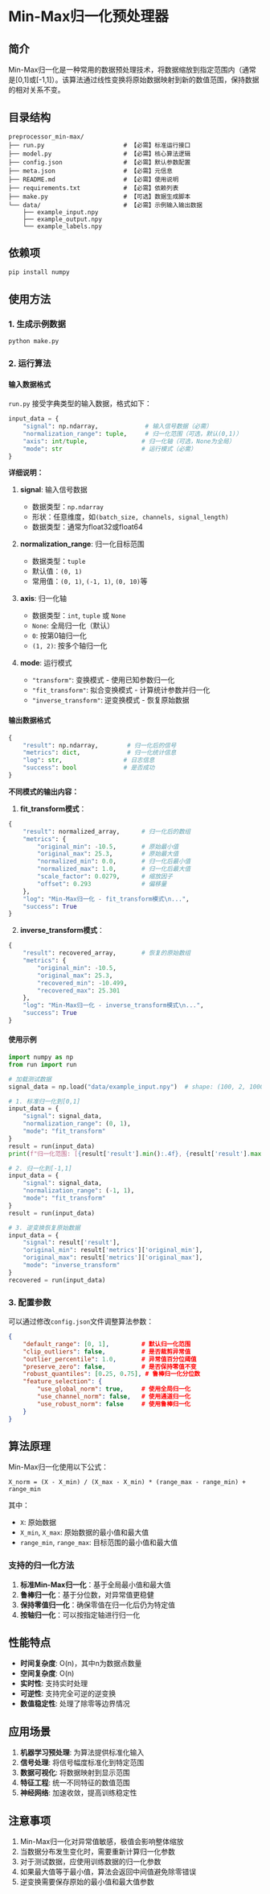 # Min-Max归一化预处理器

## 简介

Min-Max归一化是一种常用的数据预处理技术，将数据缩放到指定范围内（通常是[0,1]或[-1,1]）。该算法通过线性变换将原始数据映射到新的数值范围，保持数据的相对关系不变。

## 目录结构

```
preprocessor_min-max/
├── run.py                      # 【必需】标准运行接口
├── model.py                    # 【必需】核心算法逻辑
├── config.json                 # 【必需】默认参数配置
├── meta.json                   # 【必需】元信息
├── README.md                   # 【必需】使用说明
├── requirements.txt            # 【必需】依赖列表
├── make.py                     # 【可选】数据生成脚本
└── data/                       # 【必需】示例输入输出数据
    ├── example_input.npy
    ├── example_output.npy
    └── example_labels.npy
```

## 依赖项

```bash
pip install numpy
```

## 使用方法

### 1. 生成示例数据

```bash
python make.py
```

### 2. 运行算法

#### 输入数据格式

`run.py` 接受字典类型的输入数据，格式如下：

```python
input_data = {
    "signal": np.ndarray,             # 输入信号数据（必需）
    "normalization_range": tuple,     # 归一化范围（可选，默认(0,1)）
    "axis": int/tuple,               # 归一化轴（可选，None为全局）
    "mode": str                      # 运行模式（必需）
}
```

**详细说明：**

1. **signal**: 输入信号数据
   - 数据类型：`np.ndarray`
   - 形状：任意维度，如`(batch_size, channels, signal_length)`
   - 数据类型：通常为float32或float64

2. **normalization_range**: 归一化目标范围
   - 数据类型：`tuple`
   - 默认值：`(0, 1)`
   - 常用值：`(0, 1)`, `(-1, 1)`, `(0, 10)`等

3. **axis**: 归一化轴
   - 数据类型：`int`, `tuple` 或 `None`
   - `None`: 全局归一化（默认）
   - `0`: 按第0轴归一化
   - `(1, 2)`: 按多个轴归一化

4. **mode**: 运行模式
   - `"transform"`: 变换模式 - 使用已知参数归一化
   - `"fit_transform"`: 拟合变换模式 - 计算统计参数并归一化
   - `"inverse_transform"`: 逆变换模式 - 恢复原始数据

#### 输出数据格式

```python
{
    "result": np.ndarray,        # 归一化后的信号
    "metrics": dict,             # 归一化统计信息
    "log": str,                 # 日志信息
    "success": bool             # 是否成功
}
```

**不同模式的输出内容：**

1. **fit_transform模式**：
```python
{
    "result": normalized_array,      # 归一化后的数组
    "metrics": {
        "original_min": -10.5,       # 原始最小值
        "original_max": 25.3,        # 原始最大值
        "normalized_min": 0.0,       # 归一化后最小值
        "normalized_max": 1.0,       # 归一化后最大值
        "scale_factor": 0.0279,      # 缩放因子
        "offset": 0.293              # 偏移量
    },
    "log": "Min-Max归一化 - fit_transform模式\n...",
    "success": True
}
```

2. **inverse_transform模式**：
```python
{
    "result": recovered_array,       # 恢复的原始数组
    "metrics": {
        "original_min": -10.5,
        "original_max": 25.3,
        "recovered_min": -10.499,
        "recovered_max": 25.301
    },
    "log": "Min-Max归一化 - inverse_transform模式\n...",
    "success": True
}
```

#### 使用示例

```python
import numpy as np
from run import run

# 加载测试数据
signal_data = np.load("data/example_input.npy")  # shape: (100, 2, 1000)

# 1. 标准归一化到[0,1]
input_data = {
    "signal": signal_data,
    "normalization_range": (0, 1),
    "mode": "fit_transform"
}
result = run(input_data)
print(f"归一化范围: [{result['result'].min():.4f}, {result['result'].max():.4f}]")

# 2. 归一化到[-1,1]
input_data = {
    "signal": signal_data,
    "normalization_range": (-1, 1),
    "mode": "fit_transform"
}
result = run(input_data)

# 3. 逆变换恢复原始数据
input_data = {
    "signal": result['result'],
    "original_min": result['metrics']['original_min'],
    "original_max": result['metrics']['original_max'],
    "mode": "inverse_transform"
}
recovered = run(input_data)
```

### 3. 配置参数

可以通过修改`config.json`文件调整算法参数：

```json
{
    "default_range": [0, 1],         # 默认归一化范围
    "clip_outliers": false,          # 是否裁剪异常值
    "outlier_percentile": 1.0,       # 异常值百分位阈值
    "preserve_zero": false,          # 是否保持零值不变
    "robust_quantiles": [0.25, 0.75], # 鲁棒归一化分位数
    "feature_selection": {
        "use_global_norm": true,     # 使用全局归一化
        "use_channel_norm": false,   # 使用通道归一化
        "use_robust_norm": false     # 使用鲁棒归一化
    }
}
```

## 算法原理

Min-Max归一化使用以下公式：

```
X_norm = (X - X_min) / (X_max - X_min) * (range_max - range_min) + range_min
```

其中：
- `X`: 原始数据
- `X_min`, `X_max`: 原始数据的最小值和最大值
- `range_min`, `range_max`: 目标范围的最小值和最大值

### 支持的归一化方法

1. **标准Min-Max归一化**：基于全局最小值和最大值
2. **鲁棒归一化**：基于分位数，对异常值更稳健
3. **保持零值归一化**：确保零值在归一化后仍为特定值
4. **按轴归一化**：可以按指定轴进行归一化

## 性能特点

- **时间复杂度**: O(n)，其中n为数据点数量
- **空间复杂度**: O(n)
- **实时性**: 支持实时处理
- **可逆性**: 支持完全可逆的逆变换
- **数值稳定性**: 处理了除零等边界情况

## 应用场景

1. **机器学习预处理**: 为算法提供标准化输入
2. **信号处理**: 将信号幅度标准化到特定范围
3. **数据可视化**: 将数据映射到显示范围
4. **特征工程**: 统一不同特征的数值范围
5. **神经网络**: 加速收敛，提高训练稳定性

## 注意事项

1. Min-Max归一化对异常值敏感，极值会影响整体缩放
2. 当数据分布发生变化时，需要重新计算归一化参数
3. 对于测试数据，应使用训练数据的归一化参数
4. 如果最大值等于最小值，算法会返回中间值避免除零错误
5. 逆变换需要保存原始的最小值和最大值参数
